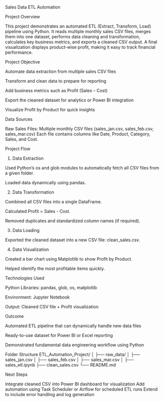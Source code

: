 Sales Data ETL Automation

Project Overview

This project demonstrates an automated ETL (Extract, Transform, Load) pipeline using Python.
It reads multiple monthly sales CSV files, merges them into one dataset, performs data cleaning and transformation, calculates key business metrics, and exports a cleaned CSV output.
A final visualization displays product-wise profit, making it easy to track financial performance.

Project Objective

Automate data extraction from multiple sales CSV files

Transform and clean data to prepare for reporting

Add business metrics such as Profit (Sales – Cost)

Export the cleaned dataset for analytics or Power BI integration

Visualize Profit by Product for quick insights

Data Sources

Raw Sales Files: Multiple monthly CSV files (sales_jan.csv, sales_feb.csv, sales_mar.csv)
Each file contains columns like Date, Product, Category, Sales, and Cost.

Project Flow
1. Data Extraction

Used Python’s os and glob modules to automatically fetch all CSV files from a given folder.

Loaded data dynamically using pandas.

2. Data Transformation

Combined all CSV files into a single DataFrame.

Calculated Profit = Sales - Cost.

Removed duplicates and standardized column names (if required).

3. Data Loading

Exported the cleaned dataset into a new CSV file: clean_sales.csv.

4. Data Visualization

Created a bar chart using Matplotlib to show Profit by Product.

Helped identify the most profitable items quickly.

Technologies Used

Python Libraries: pandas, glob, os, matplotlib

Environment: Jupyter Notebook

Output: Cleaned CSV file + Profit visualization

Outcome

Automated ETL pipeline that can dynamically handle new data files

Ready-to-use dataset for Power BI or Excel reporting

Demonstrated fundamental data engineering workflow using Python

Folder Structure
ETL_Automation_Project/
│
├── raw_data/
│   ├── sales_jan.csv
│   ├── sales_feb.csv
│   ├── sales_mar.csv
│
├── sales_etl.ipynb
├── clean_sales.csv
└── README.md

Next Steps

Integrate cleaned CSV into Power BI dashboard for visualization
Add automation using Task Scheduler or Airflow for scheduled ETL runs
Extend to include error handling and log generation

